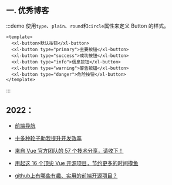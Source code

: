 <!--
 * @Descripttion: 
 * @Author: liugang
 * @Date: 2022-06-12 22:39:03
 * @LastEditors: liugang
 * @LastEditTime: 2022-08-21 11:24:43
-->
## 一. 优秀博客


:::demo 使用`type`、`plain`、`round`和`circle`属性来定义 Button 的样式。

```vue
<template>
  <xl-button>默认按钮</xl-button>
  <xl-button type="primary">主要按钮</xl-button>
  <xl-button type="success">成功按钮</xl-button>
  <xl-button type="info">信息按钮</xl-button>
  <xl-button type="warning">警告按钮</xl-button>
  <xl-button type="danger">危险按钮</xl-button>
</template>
```

:::

## 2022：

- [前端导航](https://www.kwgg2020.com/)

- [十多种轮子助我提升开发效率](https://juejin.cn/post/7012012633180078117)

- [来自 Vue 官方团队的 57 个技术分享，请收下！](https://mp.weixin.qq.com/s/MQwdhrRSCcDxotD9gGUqlg)

- [用起这 16 个顶尖 Vue 开源项目，节约更多的时间摸鱼](https://mp.weixin.qq.com/s/ozNHrU5Tj4PkXSeeMWtsjg)

- [github上有哪些有趣、实用的前端开源项目？](https://www.zhihu.com/question/263903216/answer/2268662646)


